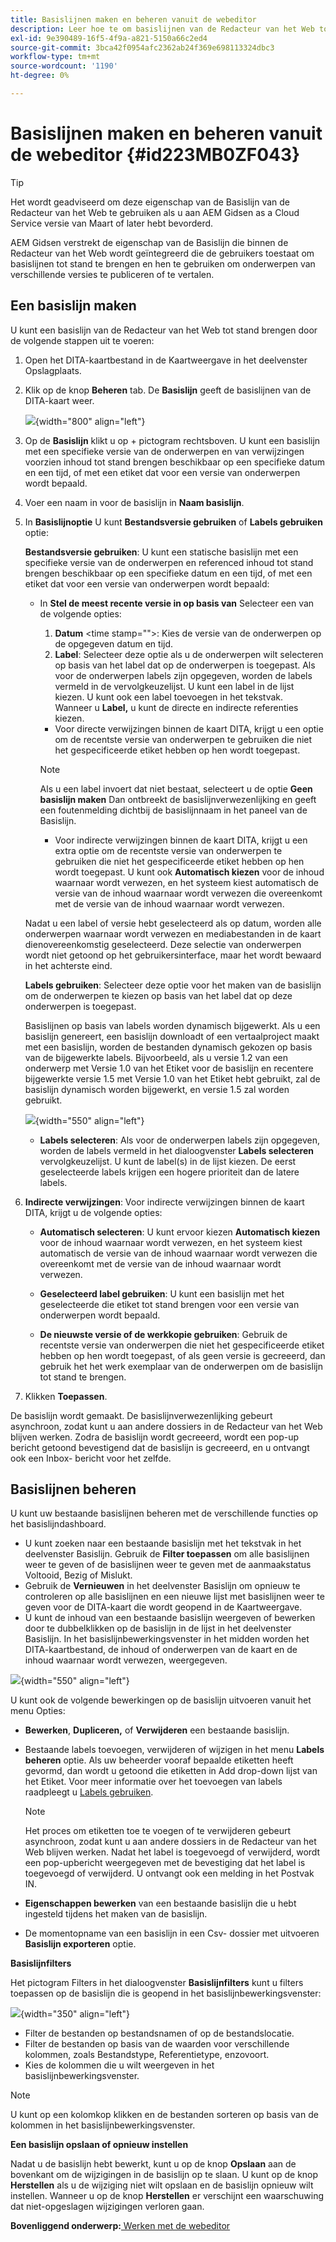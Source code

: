```yaml
---
title: Basislijnen maken en beheren vanuit de webeditor
description: Leer hoe te om basislijnen van de Redacteur van het Web tot stand te brengen en te beheren
exl-id: 9e390489-16f5-4f9a-a821-5150a66c2ed4
source-git-commit: 3bca42f0954afc2362ab24f369e698113324dbc3
workflow-type: tm+mt
source-wordcount: '1190'
ht-degree: 0%

---
```


# Basislijnen maken en beheren vanuit de webeditor {#id223MB0ZF043}

>[!TIP]
>
> Het wordt geadviseerd om deze eigenschap van de Basislijn van de Redacteur van het Web te gebruiken als u aan AEM Gidsen as a Cloud Service versie van Maart of later hebt bevorderd.

AEM Gidsen verstrekt de eigenschap van de Basislijn die binnen de Redacteur van het Web wordt geïntegreerd die de gebruikers toestaat om basislijnen tot stand te brengen en hen te gebruiken om onderwerpen van verschillende versies te publiceren of te vertalen.

## Een basislijn maken

U kunt een basislijn van de Redacteur van het Web tot stand brengen door de volgende stappen uit te voeren:

1. Open het DITA-kaartbestand in de Kaartweergave in het deelvenster Opslagplaats.
1. Klik op de knop **Beheren** tab. De **Basislijn** geeft de basislijnen van de DITA-kaart weer.

   ![](images/baseline-manage.png){width="800" align="left"}

1. Op de **Basislijn** klikt u op + pictogram rechtsboven. U kunt een basislijn met een specifieke versie van de onderwerpen en van verwijzingen voorzien inhoud tot stand brengen beschikbaar op een specifieke datum en een tijd, of met een etiket dat voor een versie van onderwerpen wordt bepaald.
1. Voer een naam in voor de basislijn in **Naam basislijn**.
1. In **Basislijnoptie** U kunt **Bestandsversie gebruiken** of **Labels gebruiken** optie:

   **Bestandsversie gebruiken**: U kunt een statische basislijn met een specifieke versie van de onderwerpen en referenced inhoud tot stand brengen beschikbaar op een specifieke datum en een tijd, of met een etiket dat voor een versie van onderwerpen wordt bepaald:

   - In **Stel de meest recente versie in op basis van** Selecteer een van de volgende opties:


      1. **Datum** &lt;time stamp=&quot;&quot;>: Kies de versie van de onderwerpen op de opgegeven datum en tijd.
      1. **Label**: Selecteer deze optie als u de onderwerpen wilt selecteren op basis van het label dat op de onderwerpen is toegepast. Als voor de onderwerpen labels zijn opgegeven, worden de labels vermeld in de vervolgkeuzelijst. U kunt een label in de lijst kiezen. U kunt ook een label toevoegen in het tekstvak.\
         Wanneer u **Label,** u kunt de directe en indirecte referenties kiezen.
      - Voor directe verwijzingen binnen de kaart DITA, krijgt u een optie om de recentste versie van onderwerpen te gebruiken die niet het gespecificeerde etiket hebben op hen wordt toegepast.

      >[!NOTE]
      >
      > Als u een label invoert dat niet bestaat, selecteert u de optie **Geen basislijn maken** Dan ontbreekt de basislijnverwezenlijking en geeft een foutenmelding dichtbij de basislijnnaam in het paneel van de Basislijn.

      - Voor indirecte verwijzingen binnen de kaart DITA, krijgt u een extra optie om de recentste versie van onderwerpen te gebruiken die niet het gespecificeerde etiket hebben op hen wordt toegepast. U kunt ook **Automatisch kiezen** voor de inhoud waarnaar wordt verwezen, en het systeem kiest automatisch de versie van de inhoud waarnaar wordt verwezen die overeenkomt met de versie van de inhoud waarnaar wordt verwezen.

   Nadat u een label of versie hebt geselecteerd als op datum, worden alle onderwerpen waarnaar wordt verwezen en mediabestanden in de kaart dienovereenkomstig geselecteerd. Deze selectie van onderwerpen wordt niet getoond op het gebruikersinterface, maar het wordt bewaard in het achterste eind.

   **Labels gebruiken**: Selecteer deze optie voor het maken van de basislijn om de onderwerpen te kiezen op basis van het label dat op deze onderwerpen is toegepast.

   Basislijnen op basis van labels worden dynamisch bijgewerkt. Als u een basislijn genereert, een basislijn downloadt of een vertaalproject maakt met een basislijn, worden de bestanden dynamisch gekozen op basis van de bijgewerkte labels. Bijvoorbeeld, als u versie 1.2 van een onderwerp met Versie 1.0 van het Etiket voor de basislijn en recentere bijgewerkte versie 1.5 met Versie 1.0 van het Etiket hebt gebruikt, zal de basislijn dynamisch worden bijgewerkt, en versie 1.5 zal worden gebruikt.

   ![](images/dynamic-baseline.png){width="550" align="left"}

   - **Labels selecteren**: Als voor de onderwerpen labels zijn opgegeven, worden de labels vermeld in het dialoogvenster **Labels selecteren** vervolgkeuzelijst. U kunt de label\(s\) in de lijst kiezen. De eerst geselecteerde labels krijgen een hogere prioriteit dan de latere labels.
1. **Indirecte verwijzingen**: Voor indirecte verwijzingen binnen de kaart DITA, krijgt u de volgende opties:

   - **Automatisch selecteren**: U kunt ervoor kiezen **Automatisch kiezen** voor de inhoud waarnaar wordt verwezen, en het systeem kiest automatisch de versie van de inhoud waarnaar wordt verwezen die overeenkomt met de versie van de inhoud waarnaar wordt verwezen.

   - **Geselecteerd label gebruiken**: U kunt een basislijn met het geselecteerde die etiket tot stand brengen voor een versie van onderwerpen wordt bepaald.
   - **De nieuwste versie of de werkkopie gebruiken**: Gebruik de recentste versie van onderwerpen die niet het gespecificeerde etiket hebben op hen wordt toegepast, of als geen versie is gecreeerd, dan gebruik het het werk exemplaar van de onderwerpen om de basislijn tot stand te brengen.
1. Klikken **Toepassen**.

De basislijn wordt gemaakt. De basislijnverwezenlijking gebeurt asynchroon, zodat kunt u aan andere dossiers in de Redacteur van het Web blijven werken. Zodra de basislijn wordt gecreeerd, wordt een pop-up bericht getoond bevestigend dat de basislijn is gecreeerd, en u ontvangt ook een Inbox- bericht voor het zelfde.

## Basislijnen beheren

U kunt uw bestaande basislijnen beheren met de verschillende functies op het basislijndashboard.

- U kunt zoeken naar een bestaande basislijn met het tekstvak in het deelvenster Basislijn. Gebruik de **Filter toepassen** om alle basislijnen weer te geven of de basislijnen weer te geven met de aanmaakstatus Voltooid, Bezig of Mislukt.
- Gebruik de **Vernieuwen** in het deelvenster Basislijn om opnieuw te controleren op alle basislijnen en een nieuwe lijst met basislijnen weer te geven voor de DITA-kaart die wordt geopend in de Kaartweergave.
- U kunt de inhoud van een bestaande basislijn weergeven of bewerken door te dubbelklikken op de basislijn in de lijst in het deelvenster Basislijn. In het basislijnbewerkingsvenster in het midden worden het DITA-kaartbestand, de inhoud of onderwerpen van de kaart en de inhoud waarnaar wordt verwezen, weergegeven.


![](images/baseline-options.png){width="550" align="left"}

U kunt ook de volgende bewerkingen op de basislijn uitvoeren vanuit het menu Opties:

- **Bewerken**, **Dupliceren,** of **Verwijderen** een bestaande basislijn.
- Bestaande labels toevoegen, verwijderen of wijzigen in het menu **Labels beheren** optie. Als uw beheerder vooraf bepaalde etiketten heeft gevormd, dan wordt u getoond die etiketten in Add drop-down lijst van het Etiket. Voor meer informatie over het toevoegen van labels raadpleegt u [Labels gebruiken](web-editor-use-label.md#).

   >[!NOTE]
   >
   > Het proces om etiketten toe te voegen of te verwijderen gebeurt asynchroon, zodat kunt u aan andere dossiers in de Redacteur van het Web blijven werken. Nadat het label is toegevoegd of verwijderd, wordt een pop-upbericht weergegeven met de bevestiging dat het label is toegevoegd of verwijderd. U ontvangt ook een melding in het Postvak IN.

- **Eigenschappen bewerken** van een bestaande basislijn die u hebt ingesteld tijdens het maken van de basislijn.
- De momentopname van een basislijn in een Csv- dossier met uitvoeren **Basislijn exporteren** optie.

**Basislijnfilters**

Het pictogram Filters in het dialoogvenster **Basislijnfilters** kunt u filters toepassen op de basislijn die is geopend in het basislijnbewerkingsvenster:

![](images/baseline-filter.png){width="350" align="left"}

- Filter de bestanden op bestandsnamen of op de bestandslocatie.
- Filter de bestanden op basis van de waarden voor verschillende kolommen, zoals Bestandstype, Referentietype, enzovoort.
- Kies de kolommen die u wilt weergeven in het basislijnbewerkingsvenster.

>[!NOTE]
>
> U kunt op een kolomkop klikken en de bestanden sorteren op basis van de kolommen in het basislijnbewerkingsvenster.

**Een basislijn opslaan of opnieuw instellen**

Nadat u de basislijn hebt bewerkt, kunt u op de knop **Opslaan** aan de bovenkant om de wijzigingen in de basislijn op te slaan. U kunt op de knop **Herstellen** als u de wijziging niet wilt opslaan en de basislijn opnieuw wilt instellen. Wanneer u op de knop **Herstellen** er verschijnt een waarschuwing dat niet-opgeslagen wijzigingen verloren gaan.

**Bovenliggend onderwerp:**[ Werken met de webeditor](web-editor.md)
